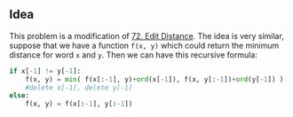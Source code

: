 ## Idea

This problem is a modification of [72. Edit Distance](https://leetcode.com/problems/edit-distance/description/). The idea is very similar, suppose that we have a function `f(x, y)` which could return the minimum distance for word `x` and `y`. Then we can have this recursive formula:
```python
if x[-1] != y[-1]:
	f(x, y) = min( f(x[:-1], y)+ord(x[-1]), f(x, y[:-1])+ord(y[-1]) ) 
	#delete x[-1], delete y[-1]
else:
	f(x, y) = f(x[:-1], y[:-1])
```